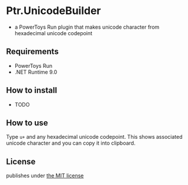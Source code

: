 # Ptr.UnicodeBuilder

* a PowerToys Run plugin that makes unicode character from hexadecimal unicode codepoint

## Requirements

* PowerToys Run
* .NET Runtime 9.0

## How to install

* TODO

## How to use

Type `u+` and any hexadecimal unicode codepoint.
This shows associated unicode character and you can copy it into clipboard.

## License

publishes under [the MIT license](https://github.com/kosugi/Ptr.UnicodeBuilder/blob/master/COPYING)
